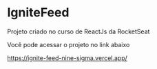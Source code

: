 # IgniteFeed


 Projeto criado no curso de ReactJs da RocketSeat

 Você pode acessar o projeto no link abaixo
 
 https://ignite-feed-nine-sigma.vercel.app/
